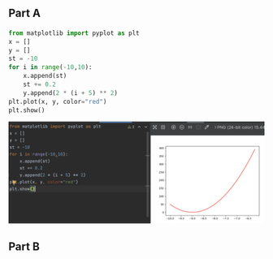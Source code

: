 ## Part A
```.py
from matplotlib import pyplot as plt
x = []
y = []
st = -10
for i in range(-10,10):
    x.append(st)
    st += 0.2
    y.append(2 * (i + 5) ** 2)
plt.plot(x, y, color="red")
plt.show()
```

![](https://github.com/MeisaChi/unit2_repo/blob/main/Screenshots/quiz24.png)
## Part B
